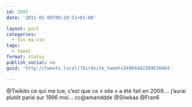 ```yaml
---
id: 2897
date: '2011-02-08T09:20:51+01:00'

layout: post
categories:
  - Vis ma vie
tags:
  - tweet
format: status
publish_social: no
guid: 'http://tweets.local/?birdsite_tweet=34904482269630464'

---
```


@Twikito ce qui me tue, c’est que ce « site » a été fait en 2009…. j’aurai plutôt parié sur 1996 moi… cc@amanddde @Sliwkaa @Fran6